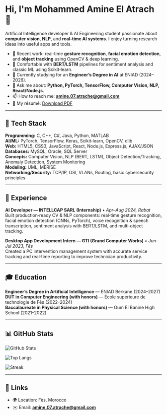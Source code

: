 
# Hi, I'm **Mohammed Amine El Atrach** 👋

Artificial Intelligence developer & AI Engineering student passionate about **computer vision**, **NLP**, and **real‑time AI systems**. I enjoy turning research ideas into useful apps and tools.

- 🔭 Recent work: real‑time **gesture recognition**, **facial emotion detection**, and **object tracking** using OpenCV & deep learning.
- 🧠 Comfortable with **BERT/LSTM** pipelines for sentiment analysis and classic ML using Scikit‑learn.
- 🌱 Currently studying for an **Engineer’s Degree in AI** at ENIAD (2024–2026).
- 💬 Ask me about: **Python, PyTorch, TensorFlow, Computer Vision, NLP, React/Node.js**.
- 📫 How to reach me: **amine.07.atrache@gmail.com**
- 📄 My résumé: [Download PDF](./assets/Mohammed_Amine_El_Atrach_CV.pdf)

---

## 🧰 Tech Stack

**Programming:** C, C++, C#, Java, Python, MATLAB  
**AI/ML:** PyTorch, TensorFlow, Keras, Scikit‑learn, OpenCV, dlib  
**Web:** HTML5, CSS3, JavaScript, React, Node.js, Express.js, AJAX/JSON  
**Databases:** MySQL, Oracle, SQL Server  
**Concepts:** Computer Vision, NLP (BERT, LSTM), Object Detection/Tracking, Anomaly Detection, System Monitoring  
**Modeling:** UML, MERISE  
**Networking/Security:** TCP/IP, OSI, VLANs, Routing, basic cybersecurity principles

---

## 💼 Experience

**AI Developer — INTELLCAP SARL (Internship)** • *Apr–Aug 2024, Rabat*  
Built production‑ready CV & NLP components: real‑time gesture recognition, facial emotion detection (CNNs, PyTorch), voice recognition & speech transcription, sentiment analysis with BERT/LSTM, and multi‑object tracking.

**Desktop App Development Intern — GTI (Grand Computer Works)** • *Jun–Jul 2023, Fès*  
Created a PC intervention management system with accurate service tracking and real‑time reporting to improve technician productivity.

---

## 🎓 Education

**Engineer’s Degree in Artificial Intelligence** — ENIAD Berkane (2024–2027)  
**DUT in Computer Engineering (with honors)** — École supérieure de technologie de Fès (2022–2024)  
**Baccalaureate in Physical Science (with honors)** — Oum El Banine High School (2021–2022)

---

## 📊 GitHub Stats

![GitHub Stats](https://github-readme-stats.vercel.app/api?username=AmineElAtrache&show_icons=true)

![Top Langs](https://github-readme-stats.vercel.app/api/top-langs/?username=AmineElAtrache&layout=compact)

![Streak](https://streak-stats.demolab.com?user=AmineElAtrache)

---

## 🔗 Links

- 🌍 Location: Fès, Morocco
- ✉️ Email: **amine.07.atrache@gmail.com**
